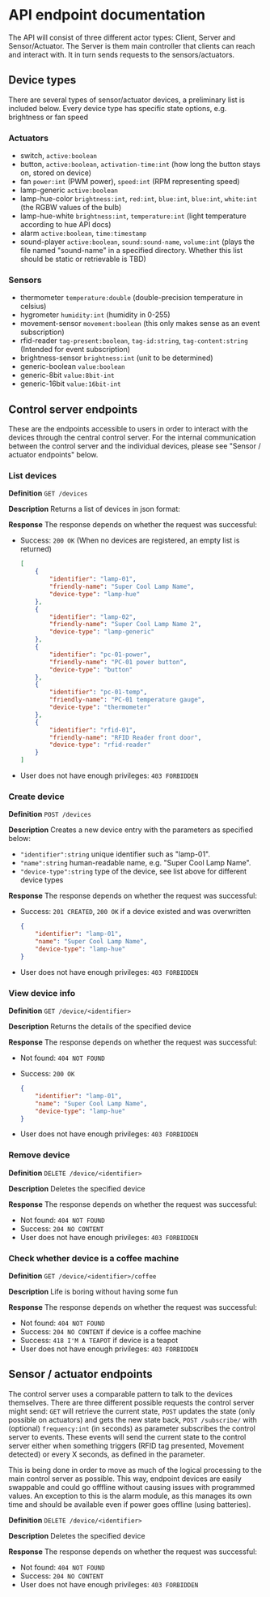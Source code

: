 # API endpoint documentation

The API will consist of three different actor types: Client, Server and Sensor/Actuator.
The Server is them main controller that clients can reach and interact with. It in turn sends requests to the sensors/actuators.

## Device types

There are several types of sensor/actuator devices, a preliminary list is included below.
Every device type has specific state options, e.g. brightness or fan speed

### Actuators

- switch, `active:boolean`
- button, `active:boolean`, `activation-time:int` (how long the button stays on, stored on device)
- fan `power:int` (PWM power), `speed:int` (RPM representing speed)
- lamp-generic `active:boolean`
- lamp-hue-color `brightness:int`, `red:int`, `blue:int`, `blue:int`, `white:int` (the RGBW values of the bulb)
- lamp-hue-white `brightness:int`, `temperature:int` (light temperature according to hue API docs)
- alarm `active:boolean`, `time:timestamp`
- sound-player `active:boolean`, `sound:sound-name`, `volume:int` (plays the file named "sound-name" in a specified directory. Whether this list should be static or retrievable is TBD)

### Sensors

- thermometer `temperature:double` (double-precision temperature in celsius)
- hygrometer `humidity:int` (humidity in 0-255)
- movement-sensor `movement:boolean` (this only makes sense as an event subscription)
- rfid-reader `tag-present:boolean`, `tag-id:string`, `tag-content:string` (Intended for event subscription)
- brightness-sensor `brightness:int` (unit to be determined)
- generic-boolean `value:boolean`
- generic-8bit `value:8bit-int`
- generic-16bit `value:16bit-int`

## Control server endpoints

These are the endpoints accessible to users in order to interact with the devices through the central control server. For the internal communication between the control server and the individual devices, please see "Sensor / actuator endpoints" below.

### List devices

**Definition**
`GET /devices`

**Description**
Returns a list of devices in json format:

**Response**
The response depends on whether the request was successful:

- Success: `200 OK` (When no devices are registered, an empty list is returned)

    ```json
    [
        {
            "identifier": "lamp-01",
            "friendly-name": "Super Cool Lamp Name",
            "device-type": "lamp-hue"
        },
        {
            "identifier": "lamp-02",
            "friendly-name": "Super Cool Lamp Name 2",
            "device-type": "lamp-generic"
        },
        {
            "identifier": "pc-01-power",
            "friendly-name": "PC-01 power button",
            "device-type": "button"
        },
        {
            "identifier": "pc-01-temp",
            "friendly-name": "PC-01 temperature gauge",
            "device-type": "thermometer"
        },
        {
            "identifier": "rfid-01",
            "friendly-name": "RFID Reader front door",
            "device-type": "rfid-reader"
        }
    ]
    ```

- User does not have enough privileges: `403 FORBIDDEN`

### Create device

**Definition**
`POST /devices`

**Description**
Creates a new device entry with the parameters as specified below:

- `"identifier":string` unique identifier such as "lamp-01".
- `"name":string` human-readable name, e.g. "Super Cool Lamp Name".
- `"device-type":string` type of the device, see list above for different device types

**Response**
The response depends on whether the request was successful:

- Success: `201 CREATED`, `200 OK` if a device existed and was overwritten

    ```json
    {
        "identifier": "lamp-01",
        "name": "Super Cool Lamp Name",
        "device-type": "lamp-hue"
    }
    ```

- User does not have enough privileges: `403 FORBIDDEN`

### View device info

**Definition**
`GET /device/<identifier>`

**Description**
Returns the details of the specified device

**Response**
The response depends on whether the request was successful:

- Not found: `404 NOT FOUND`
- Success: `200 OK`

    ```json
    {
        "identifier": "lamp-01",
        "name": "Super Cool Lamp Name",
        "device-type": "lamp-hue"
    }
    ```

- User does not have enough privileges: `403 FORBIDDEN`

### Remove device

**Definition**
`DELETE /device/<identifier>`

**Description**
Deletes the specified device

**Response**
The response depends on whether the request was successful:

- Not found: `404 NOT FOUND`
- Success: `204 NO CONTENT`
- User does not have enough privileges: `403 FORBIDDEN`

### Check whether device is a coffee machine

**Definition**
`GET /device/<identifier>/coffee`

**Description**
Life is boring without having some fun

**Response**
The response depends on whether the request was successful:

- Not found: `404 NOT FOUND`
- Success: `204 NO CONTENT` if device is a coffee machine
- Success: `418 I'M A TEAPOT` if device is a teapot
- User does not have enough privileges: `403 FORBIDDEN`

## Sensor / actuator endpoints

The control server uses a comparable pattern to talk to the devices themselves. There are three different possible requests the control server might send: `GET` will retrieve the current state, `POST` updates the state (only possible on actuators) and gets the new state back, `POST /subscribe/` with (optional) `frequency:int` (in seconds) as parameter subscribes the control server to events. These events will send the current state to the control server either when something triggers (RFID tag presented, Movement detected) or every X seconds, as defined in the parameter.

This is being done in order to move as much of the logical processing to the main control server as possible. This way, endpoint devices are easily swappable and could go offfline without causing issues with programmed values. An exception to this is the alarm module, as this manages its own time and should be available even if power goes offline (using batteries).

**Definition**
`DELETE /device/<identifier>`

**Description**
Deletes the specified device

**Response**
The response depends on whether the request was successful:

- Not found: `404 NOT FOUND`
- Success: `204 NO CONTENT`
- User does not have enough privileges: `403 FORBIDDEN`
